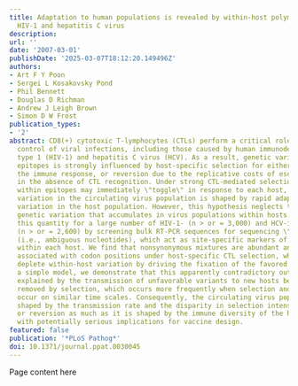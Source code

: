 ```yaml
---
title: Adaptation to human populations is revealed by within-host polymorphisms in
  HIV-1 and hepatitis C virus
description:
url: ''
date: '2007-03-01'
publishDate: '2025-03-07T18:12:20.149496Z'
authors:
- Art F Y Poon
- Sergei L Kosakovsky Pond
- Phil Bennett
- Douglas D Richman
- Andrew J Leigh Brown
- Simon D W Frost
publication_types:
- '2'
abstract: CD8(+) cytotoxic T-lymphocytes (CTLs) perform a critical role in the immune
  control of viral infections, including those caused by human immunodeficiency virus
  type 1 (HIV-1) and hepatitis C virus (HCV). As a result, genetic variation at CTL
  epitopes is strongly influenced by host-specific selection for either escape from
  the immune response, or reversion due to the replicative costs of escape mutations
  in the absence of CTL recognition. Under strong CTL-mediated selection, codon positions
  within epitopes may immediately \"toggle\" in response to each host, such that genetic
  variation in the circulating virus population is shaped by rapid adaptation to immune
  variation in the host population. However, this hypothesis neglects the substantial
  genetic variation that accumulates in virus populations within hosts. Here, we evaluate
  this quantity for a large number of HIV-1- (n > or = 3,000) and HCV-infected patients
  (n > or = 2,600) by screening bulk RT-PCR sequences for sequencing \"mixtures\"
  (i.e., ambiguous nucleotides), which act as site-specific markers of genetic variation
  within each host. We find that nonsynonymous mixtures are abundant and significantly
  associated with codon positions under host-specific CTL selection, which should
  deplete within-host variation by driving the fixation of the favored variant. Using
  a simple model, we demonstrate that this apparently contradictory outcome can be
  explained by the transmission of unfavorable variants to new hosts before they are
  removed by selection, which occurs more frequently when selection and transmission
  occur on similar time scales. Consequently, the circulating virus population is
  shaped by the transmission rate and the disparity in selection intensities for escape
  or reversion as much as it is shaped by the immune diversity of the host population,
  with potentially serious implications for vaccine design.
featured: false
publication: '*PLoS Pathog*'
doi: 10.1371/journal.ppat.0030045
---
```


Page content here